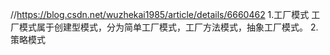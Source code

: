 //https://blog.csdn.net/wuzhekai1985/article/details/6660462
1.工厂模式
  工厂模式属于创建型模式，分为简单工厂模式，工厂方法模式，抽象工厂模式。
2.策略模式
 